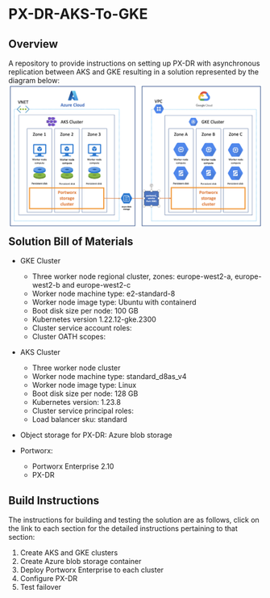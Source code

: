 # PX-DR-AKS-To-GKE

## Overview

A repository to provide instructions on setting up PX-DR with asynchronous replication between AKS and GKE resulting in a solution represented by the
diagram below:
<img style="float: left; margin: 0px 15px 15px 0px;" src="https://github.com/chrisadkin/PX-DR-AKS-To-GKE/blob/main/images/HLA.png?raw=true">

## Solution Bill of Materials

- GKE Cluster
  - Three worker node regional cluster, zones: europe-west2-a, europe-west2-b and europe-west2-c
  - Worker node machine type: e2-standard-8 
  - Worker node image type: Ubuntu with containerd
  - Boot disk size per node: 100 GB 
  - Kubernetes version 1.22.12-gke.2300 
  - Cluster service account roles:
  - Cluster OATH scopes: 

- AKS Cluster
  - Three worker node cluster
  - Worker node machine type: standard_d8as_v4
  - Worker node image type: Linux
  - Boot disk size per node: 128 GB
  - Kubernetes version: 1.23.8
  - Cluster service principal roles:
  - Load balancer sku: standard
  
- Object storage for PX-DR: Azure blob storage

- Portworx:
  - Portworx Enterprise 2.10
  - PX-DR
  
## Build Instructions

The instructions for building and testing the solution are as follows, click on the link
to each section for the detailed instructions pertaining to that section:

1. Create AKS and GKE clusters
2. Create Azure blob storage container
3. Deploy Portworx Enterprise to each cluster
4. Configure PX-DR
5. Test failover
